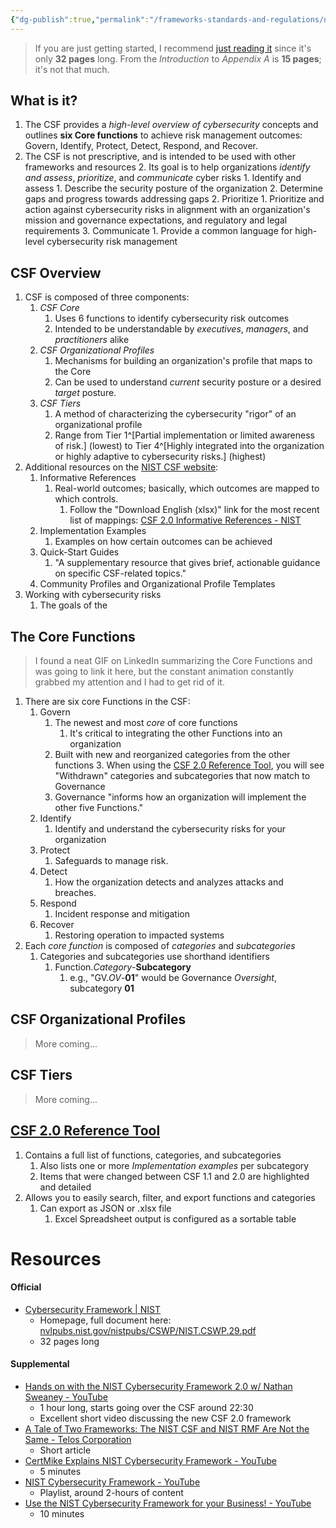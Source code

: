 ```yaml
---
{"dg-publish":true,"permalink":"/frameworks-standards-and-regulations/nist/nist-csf/nist-csf/"}
---
```


> If you are just getting started, I recommend [just reading it](https://nvlpubs.nist.gov/nistpubs/CSWP/NIST.CSWP.29.pdf) since it's only **32 pages** long.
>  From the *Introduction* to *Appendix A* is **15 pages**; it's not that much.


## What is it?
1. The CSF provides a *high-level overview of cybersecurity* concepts and outlines **six Core functions** to achieve risk management outcomes: Govern, Identify, Protect, Detect, Respond, and Recover.
2. The CSF is not prescriptive, and is intended to be used with other frameworks and resources
	2. Its goal is to help organizations *identify and assess*, *prioritize*, and *communicate* cyber risks
		1. Identify and assess
			1. Describe the security posture of the organization
			2. Determine gaps and progress towards addressing gaps
		2. Prioritize
			1. Prioritize and action against cybersecurity risks in alignment with an organization's mission and governance expectations, and regulatory and legal requirements
		3. Communicate
			1. Provide a common language for high-level cybersecurity risk management


## CSF Overview
1. CSF is composed of three components:
	1. *CSF Core*
		1. Uses 6 functions to identify cybersecurity risk outcomes
		2. Intended to be understandable by *executives*, *managers*, and *practitioners* alike
	2. *CSF Organizational Profiles*
		1. Mechanisms for building an organization's profile that maps to the Core
		2. Can be used to understand *current* security posture or a desired *target* posture.
	3. *CSF Tiers*
		1. A method of characterizing the cybersecurity "rigor" of an organizational profile
		2. Range from Tier 1^[Partial implementation or limited awareness of risk.] (lowest) to Tier 4^[Highly integrated into the organization or highly adaptive to cybersecurity risks.] (highest)
2. Additional resources on the [NIST CSF website](https://www.nist.gov/cyberframework):
	1. Informative References
		1. Real-world outcomes; basically, which outcomes are mapped to which controls.
			1. Follow the "Download English (xlsx)" link for the most recent list of mappings: [CSF 2.0 Informative References - NIST](https://www.nist.gov/cyberframework/informative-references)
	2. Implementation Examples
		1. Examples on how certain outcomes can be achieved
	3. Quick-Start Guides
		1. "A supplementary resource that gives brief, actionable guidance on specific CSF-related topics."
	4. Community Profiles and Organizational Profile Templates
3. Working with cybersecurity risks
	1. The goals of the 

## The Core Functions
> I found a neat GIF on LinkedIn summarizing the Core Functions and was going to link it here, but the constant animation constantly grabbed my attention and I had to get rid of it.

1. There are six core Functions in the CSF:
	1. Govern
		1. The newest and most *core* of core functions
			1. It's critical to integrating the other Functions into an organization
		2. Built with new and reorganized categories from the other functions
			3. When using the [CSF 2.0 Reference Tool](https://csrc.nist.gov/Projects/Cybersecurity-Framework/Filters#/csf/filters), you will see "Withdrawn" categories and subcategories that now match to Governance
		3. Governance "informs how an organization will implement the other five Functions."
	2. Identify
		1. Identify and understand the cybersecurity risks for your organization
	3. Protect
		1. Safeguards to manage risk.
	4. Detect
		1. How the organization detects and analyzes attacks and breaches.
	5. Respond
		1. Incident response and mitigation
	6. Recover
		1. Restoring operation to impacted systems
2. Each *core function* is composed of *categories* and *subcategories*
	1. Categories and subcategories use shorthand identifiers
		1. Function.*Category*-**Subcategory**
			1. e.g., "GV.*OV*-**01**" would be Governance *Oversight*, subcategory **01**

## CSF Organizational Profiles
> More coming...

## CSF Tiers
> More coming...

## [CSF 2.0 Reference Tool](https://csrc.nist.gov/Projects/Cybersecurity-Framework/Filters#/csf/filters)
1. Contains a full list of functions, categories, and subcategories
	1. Also lists one or more *Implementation examples* per subcategory
	2. Items that were changed between CSF 1.1 and 2.0 are highlighted and detailed
2. Allows you to easily search, filter, and export functions and categories
	1. Can export as JSON or .xlsx file
		1. Excel Spreadsheet output is configured as a sortable table


# Resources
#### Official
- [Cybersecurity Framework | NIST](https://www.nist.gov/cyberframework)
	- Homepage, full document here: [nvlpubs.nist.gov/nistpubs/CSWP/NIST.CSWP.29.pdf](https://nvlpubs.nist.gov/nistpubs/CSWP/NIST.CSWP.29.pdf)
	- 32 pages long

#### Supplemental
- [Hands on with the NIST Cybersecurity Framework 2.0 w/ Nathan Sweaney - YouTube](https://www.youtube.com/watch?v=BrWw62XCQg0)
	- 1 hour long, starts going over the CSF around 22:30
	- Excellent short video discussing the new CSF 2.0 framework
- [A Tale of Two Frameworks: The NIST CSF and NIST RMF Are Not the Same - Telos Corporation](https://www.telos.com/blog/2017/05/18/tale-of-two-frameworks-nist-csf-and-nist-rmf-confusion/)
	- Short article
- [CertMike Explains NIST Cybersecurity Framework - YouTube](https://www.youtube.com/watch?v=_KXqDNVmpu8)
	- 5 minutes
- [NIST Cybersecurity Framework - YouTube](https://www.youtube.com/playlist?list=PLxC28bkWNxkM1AVwmhF0Xfbs8F-NMox0I)
	- Playlist, around 2-hours of content
- [Use the NIST Cybersecurity Framework for your Business! - YouTube](https://www.youtube.com/watch?v=W3vXJpcbA98)
	- 10 minutes